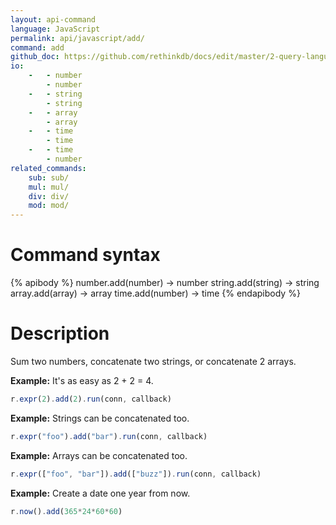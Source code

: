 ```yaml
---
layout: api-command 
language: JavaScript
permalink: api/javascript/add/
command: add
github_doc: https://github.com/rethinkdb/docs/edit/master/2-query-language/api/javascript/math-and-logic/add.md
io:
    -   - number
        - number
    -   - string
        - string
    -   - array
        - array
    -   - time
        - time
    -   - time
        - number
related_commands:
    sub: sub/
    mul: mul/
    div: div/
    mod: mod/
---
```


# Command syntax #

{% apibody %}
number.add(number) &rarr; number
string.add(string) &rarr; string
array.add(array) &rarr; array
time.add(number) &rarr; time
{% endapibody %}

# Description #

Sum two numbers, concatenate two strings, or concatenate 2 arrays.

__Example:__ It's as easy as 2 + 2 = 4.

```js
r.expr(2).add(2).run(conn, callback)
```

__Example:__ Strings can be concatenated too.

```js
r.expr("foo").add("bar").run(conn, callback)
```


__Example:__ Arrays can be concatenated too.

```js
r.expr(["foo", "bar"]).add(["buzz"]).run(conn, callback)
```


__Example:__ Create a date one year from now.

```js
r.now().add(365*24*60*60)
```

